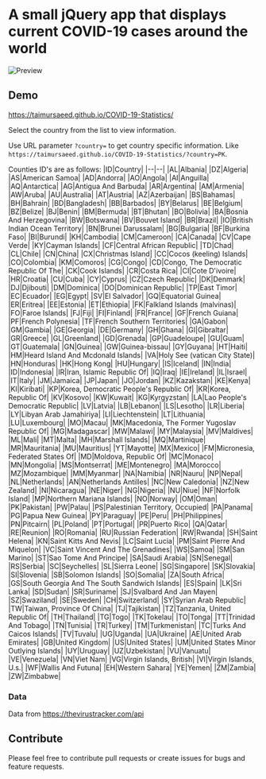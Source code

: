 
# A small jQuery app that displays current COVID-19 cases around the world
![Preview](https://user-images.githubusercontent.com/17146817/77623513-06d01600-6f62-11ea-8754-73fedcae8866.png)

## Demo
https://taimursaeed.github.io/COVID-19-Statistics/

Select the country from the list to view information. 

Use URL parameter `?country=` to get country specific information.  Like `https://taimursaeed.github.io/COVID-19-Statistics/?country=PK`. 

Counties ID's are as follows:
|ID|Country|
|--|--|
|AL|Albania|
|DZ|Algeria|
|AS|American Samoa|
|AD|Andorra|
|AO|Angola|
|AI|Anguilla|
|AQ|Antarctica|
|AG|Antigua And Barbuda|
|AR|Argentina|
|AM|Armenia|
|AW|Aruba|
|AU|Australia|
|AT|Austria|
|AZ|Azerbaijan|
|BS|Bahamas|
|BH|Bahrain|
|BD|Bangladesh|
|BB|Barbados|
|BY|Belarus|
|BE|Belgium|
|BZ|Belize|
|BJ|Benin|
|BM|Bermuda|
|BT|Bhutan|
|BO|Bolivia|
|BA|Bosnia And Herzegovina|
|BW|Botswana|
|BV|Bouvet Island|
|BR|Brazil|
|IO|British Indian Ocean Territory|
|BN|Brunei Darussalam|
|BG|Bulgaria|
|BF|Burkina Faso|
|BI|Burundi|
|KH|Cambodia|
|CM|Cameroon|
|CA|Canada|
|CV|Cape Verde|
|KY|Cayman Islands|
|CF|Central African Republic|
|TD|Chad|
|CL|Chile|
|CN|China|
|CX|Christmas Island|
|CC|Cocos (keeling) Islands|
|CO|Colombia|
|KM|Comoros|
|CG|Congo|
|CD|Congo, The Democratic Republic Of The|
|CK|Cook Islands|
|CR|Costa Rica|
|CI|Cote D\'ivoire|
|HR|Croatia|
|CU|Cuba|
|CY|Cyprus|
|CZ|Czech Republic|
|DK|Denmark|
|DJ|Djibouti|
|DM|Dominica|
|DO|Dominican Republic|
|TP|East Timor|
|EC|Ecuador|
|EG|Egypt|
|SV|El Salvador|
|GQ|Equatorial Guinea|
|ER|Eritrea|
|EE|Estonia|
|ET|Ethiopia|
|FK|Falkland Islands (malvinas)|
|FO|Faroe Islands|
|FJ|Fiji|
|FI|Finland|
|FR|France|
|GF|French Guiana|
|PF|French Polynesia|
|TF|French Southern Territories|
|GA|Gabon|
|GM|Gambia|
|GE|Georgia|
|DE|Germany|
|GH|Ghana|
|GI|Gibraltar|
|GR|Greece|
|GL|Greenland|
|GD|Grenada|
|GP|Guadeloupe|
|GU|Guam|
|GT|Guatemala|
|GN|Guinea|
|GW|Guinea-bissau|
|GY|Guyana|
|HT|Haiti|
|HM|Heard Island And Mcdonald Islands|
|VA|Holy See (vatican City State)|
|HN|Honduras|
|HK|Hong Kong|
|HU|Hungary|
|IS|Iceland|
|IN|India|
|ID|Indonesia|
|IR|Iran, Islamic Republic Of|
|IQ|Iraq|
|IE|Ireland|
|IL|Israel|
|IT|Italy|
|JM|Jamaica|
|JP|Japan|
|JO|Jordan|
|KZ|Kazakstan|
|KE|Kenya|
|KI|Kiribati|
|KP|Korea, Democratic People\'s Republic Of|
|KR|Korea, Republic Of|
|KV|Kosovo|
|KW|Kuwait|
|KG|Kyrgyzstan|
|LA|Lao People\'s Democratic Republic|
|LV|Latvia|
|LB|Lebanon|
|LS|Lesotho|
|LR|Liberia|
|LY|Libyan Arab Jamahiriya|
|LI|Liechtenstein|
|LT|Lithuania|
|LU|Luxembourg|
|MO|Macau|
|MK|Macedonia, The Former Yugoslav Republic Of|
|MG|Madagascar|
|MW|Malawi|
|MY|Malaysia|
|MV|Maldives|
|ML|Mali|
|MT|Malta|
|MH|Marshall Islands|
|MQ|Martinique|
|MR|Mauritania|
|MU|Mauritius|
|YT|Mayotte|
|MX|Mexico|
|FM|Micronesia, Federated States Of|
|MD|Moldova, Republic Of|
|MC|Monaco|
|MN|Mongolia|
|MS|Montserrat|
|ME|Montenegro|
|MA|Morocco|
|MZ|Mozambique|
|MM|Myanmar|
|NA|Namibia|
|NR|Nauru|
|NP|Nepal|
|NL|Netherlands|
|AN|Netherlands Antilles|
|NC|New Caledonia|
|NZ|New Zealand|
|NI|Nicaragua|
|NE|Niger|
|NG|Nigeria|
|NU|Niue|
|NF|Norfolk Island|
|MP|Northern Mariana Islands|
|NO|Norway|
|OM|Oman|
|PK|Pakistan|
|PW|Palau|
|PS|Palestinian Territory, Occupied|
|PA|Panama|
|PG|Papua New Guinea|
|PY|Paraguay|
|PE|Peru|
|PH|Philippines|
|PN|Pitcairn|
|PL|Poland|
|PT|Portugal|
|PR|Puerto Rico|
|QA|Qatar|
|RE|Reunion|
|RO|Romania|
|RU|Russian Federation|
|RW|Rwanda|
|SH|Saint Helena|
|KN|Saint Kitts And Nevis|
|LC|Saint Lucia|
|PM|Saint Pierre And Miquelon|
|VC|Saint Vincent And The Grenadines|
|WS|Samoa|
|SM|San Marino|
|ST|Sao Tome And Principe|
|SA|Saudi Arabia|
|SN|Senegal|
|RS|Serbia|
|SC|Seychelles|
|SL|Sierra Leone|
|SG|Singapore|
|SK|Slovakia|
|SI|Slovenia|
|SB|Solomon Islands|
|SO|Somalia|
|ZA|South Africa|
|GS|South Georgia And The South Sandwich Islands|
|ES|Spain|
|LK|Sri Lanka|
|SD|Sudan|
|SR|Suriname|
|SJ|Svalbard And Jan Mayen|
|SZ|Swaziland|
|SE|Sweden|
|CH|Switzerland|
|SY|Syrian Arab Republic|
|TW|Taiwan, Province Of China|
|TJ|Tajikistan|
|TZ|Tanzania, United Republic Of|
|TH|Thailand|
|TG|Togo|
|TK|Tokelau|
|TO|Tonga|
|TT|Trinidad And Tobago|
|TN|Tunisia|
|TR|Turkey|
|TM|Turkmenistan|
|TC|Turks And Caicos Islands|
|TV|Tuvalu|
|UG|Uganda|
|UA|Ukraine|
|AE|United Arab Emirates|
|GB|United Kingdom|
|US|United States|
|UM|United States Minor Outlying Islands|
|UY|Uruguay|
|UZ|Uzbekistan|
|VU|Vanuatu|
|VE|Venezuela|
|VN|Viet Nam|
|VG|Virgin Islands, British|
|VI|Virgin Islands, U.s.|
|WF|Wallis And Futuna|
|EH|Western Sahara|
|YE|Yemen|
|ZM|Zambia|
|ZW|Zimbabwe|


### Data
Data from https://thevirustracker.com/api

## Contribute
Please feel free to contribute pull requests or create issues for bugs and feature requests.